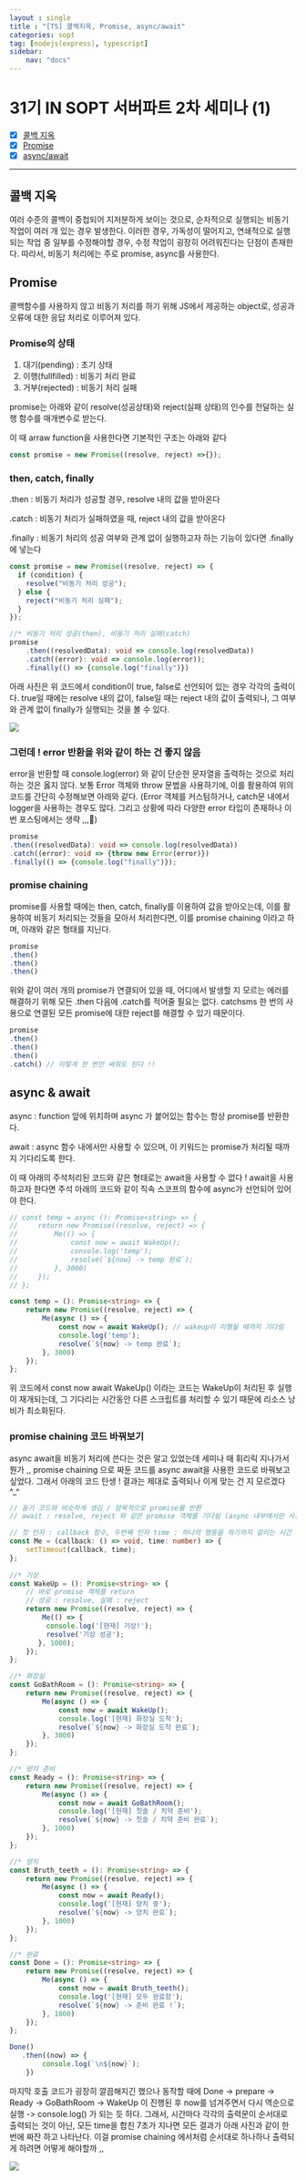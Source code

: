 ```yaml
---
layout : single
title : "[TS] 콜백지옥, Promise, async/await"
categories: sopt
tag: [nodejs(express), typescript]
sidebar:
    nav: "docs"
---
```


# 31기 IN SOPT 서버파트 2차 세미나 (1)

- [x] [콜백 지옥](#콜백-지옥)
- [x] [Promise](#promise)
- [x] [async/await](#async--await)

---

## 콜백 지옥

여러 수준의 콜백이 중첩되어 지저분하게 보이는 것으로, 순차적으로 실행되는 비동기 작업이 여러 개 있는 경우 발생한다. 이러한 경우, 가독성이 떨어지고, 연쇄적으로 실행되는 작업 중 일부를 수정해야할 경우, 수정 작업이 굉장히 어려워진다는 단점이 존재한다. 따라서, 비동기 처리에는 주로 promise, async를 사용한다.

## Promise

콜백함수를 사용하지 않고 비동기 처리를 하기 위해 JS에서 제공하는 object로, 성공과 오류에 대한 응답 처리로 이루어져 있다. 

### Promise의 상태

1. 대기(pending) : 초기 상태
2. 이행(fullfilled) : 비동기 처리 완료
3. 거부(rejected) : 비동기 처리 실패

promise는 아래와 같이 resolve(성공상태)와 reject(실패 상태)의 인수를 전달하는 실행 함수를 매개변수로 받는다. 

이 때 arraw function을 사용한다면 기본적인 구조는 아래와 같다

```typescript
const promise = new Promise((resolve, reject) =>{});
```

### then, catch, finally

.then : 비동기 처리가 성공할 경우, resolve 내의 값을 받아온다

.catch : 비동기 처리가 실패하였을 때, reject 내의 값을 받아온다

.finally : 비동기 처리의 성공 여부와 관계 없이 실행하고자 하는 기능이 있다면 .finally에 넣는다

```typescript
const promise = new Promise((resolve, reject) => {
  if (condition) {
    resolve("비동기 처리 성공");
  } else {
    reject("비동기 처리 실패");
  }
});

//* 비동기 처리 성공(then), 비동기 처리 실패(catch)
promise
    .then((resolvedData): void => console.log(resolvedData))
    .catch((error): void => console.log(error));
    .finally(() => {console.log("finally")})
```

아래 사진은 위 코드에서 condition이 true, false로 선언되어 있는 경우 각각의 출력이다. true일 때에는 resolve 내의 값이, false일 때는 reject 내의 값이 출력되나, 그 여부와 관계 없이 finally가 실행되는 것을 볼 수 있다.

<img src="/images/sopt/4.png">


### 그런데 ! error 반환을 위와 같이 하는 건 좋지 않음

error을 반환할 때 console.log(error) 와 같이 단순한 문자열을 출력하는 것으로 처리하는 것은 옳지 않다. 보통 Error 객체와 throw 문법을 사용하기에, 이를 활용하여 위의 코드를 간단히 수정해보면 아래와 같다. (Error 객체를 커스텀하거나, catch문 내에서 logger을 사용하는 경우도 많다. 그리고 상황에 따라 다양한 error 타입이 존재하나 이번 포스팅에서는 생략 ,,,🫥)

```typescript
promise
.then((resolvedData): void => console.log(resolvedData))
.catch((error): void => {throw new Error(error)})
.finally(() => {console.log("finally")});
```

### promise chaining

promise를 사용할 때에는 then, catch, finally를 이용하여 값을 받아오는데, 이를 활용하여 비동기 처리되는 것들을 모아서 처리한다면, 이를 promise chaining 이라고 하며, 아래와 같은 형태를 지닌다.

```typescript
promise
.then()
.then()
.then()
```

위와 같이 여러 개의 promise가 연결되어 있을 때, 어디에서 발생할 지 모르는 에러를 해결하기 위해 모든 .then 다음에 .catch를 적어줄 필요는 없다. catchsms 한 번의 사용으로 연결된 모든 promise에 대한 reject를 해결할 수 있기 때문이다.

```typescript
promise
.then()
.then()
.then()
.catch() // 이렇게 한 번만 써줘도 된다 !!
```

## async & await

async : function 앞에 위치하며 async 가 붙어있는 함수는 항상 promise를 반환한다. 

await : async 함수 내에서만 사용할 수 있으며, 이 키워드는 promise가 처리될 때까지 기다리도록 한다. 

이 때 아래의 주석처리된 코드와 같은 형태로는 await을 사용할 수 없다 ! await을 사용하고자 한다면 주석 아래의 코드와 같이 직속 스코프의 함수에 async가 선언되어 있어야 한다.

```typescript
// const temp = async (): Promise<string> => {
//     return new Promise((resolve, reject) => {
//         Me(() => {
//             const now = await WakeUp();
//             console.log('temp');
//             resolve(`${now} -> temp 완료`);
//         }, 3000)
//     });
// };

const temp = (): Promise<string> => {
    return new Promise((resolve, reject) => {
        Me(async () => {
            const now = await WakeUp(); // wakeup이 이행될 때까지 기다림
            console.log('temp');
            resolve(`${now} -> temp 완료`);
        }, 3000)
    });
};
```

위 코드에서 const now await WakeUp() 이라는 코드는 WakeUp이 처리된 후 실행이 재개되는데, 그 기다리는 시간동안 다른 스크립트를 처리할 수 있기 때문에 리소스 낭비가 최소화된다.

### promise chaining 코드 바꿔보기

async await을 비동기 처리에 쓴다는 것은 알고 있었는데 세미나 때 휘리릭 지나가서 뭔가 ,, promise chaining 으로 짜둔 코드를 async await을 사용한 코드로 바꿔보고 싶었다. 그래서 아래의 코드 탄생 ! 결과는 제대로 출력되나 이게 맞는 건 지 모르겠다 ^_^

```typescript
// 동기 코드와 비슷하게 생김 / 암묵적으로 promise를 반환
// await : resolve, reject 와 같은 promise 객체를 기다림 (async 내부에서만 사용 가능)

// 첫 인자 : callback 함수, 두번째 인자 time : 하나의 행동을 하기까지 걸리는 시간
const Me = (callback: () => void, time: number) => {
    setTimeout(callback, time);
};
  
//* 기상
const WakeUp = (): Promise<string> => {
    // 바로 promise 객체를 return
    // 성공 : resolve, 실패 : reject
    return new Promise((resolve, reject) => {
        Me(() => {
         console.log('[현재] 기상!');
         resolve('기상 성공');
       }, 1000);
    });
};

//* 화장실
const GoBathRoom = (): Promise<string> => {
    return new Promise((resolve, reject) => {
        Me(async () => {
            const now = await WakeUp();
            console.log('[현재] 화장실 도착');
            resolve(`${now} -> 화장실 도착 완료`);
        }, 3000)
    });
};

//* 양치 준비
const Ready = (): Promise<string> => {
    return new Promise((resolve, reject) => {
        Me(async () => {
            const now = await GoBathRoom();
            console.log('[현재] 칫솔 / 치약 준비');
            resolve(`${now} -> 칫솔 / 치약 준비 완료`);
        }, 1000)
    });
};

//* 양치
const Bruth_teeth = (): Promise<string> => {
    return new Promise((resolve, reject) => {
        Me(async () => {
            const now = await Ready();
            console.log('[현재] 양치 중');
            resolve(`${now} -> 양치 완료`);
        }, 1000)
    });
};

//* 완료
const Done = (): Promise<string> => {
    return new Promise((resolve, reject) => {
        Me(async () => {
            const now = await Bruth_teeth();
            console.log('[현재] 모두 완료함');
            resolve(`${now} -> 준비 완료 !`);
        }, 1000)
    });
};

Done()
   .then((now) => {
        console.log(`\n${now}`);
    })

```

마지막 호출 코드가 굉장히 깔끔해지긴 했으나 동작할 때에 Done -> prepare -> Ready -> GoBathRoom -> WakeUp 이 진행된 후 now를 넘겨주면서 다시 역순으로 실행 -> console.log() 가 되는 듯 하다. 그래서, 시간마다 각각의 출력문이 순서대로 출력되는 것이 아닌, 모든 time을 합친 7초가 지나면 모든 결과가 아래 사진과 같이 한 번에 짜잔 하고 나타난다. 이걸 promise chaining 에서처럼 순서대로 하나하나 출력되게 하려면 어떻게 해야할까 ,,

<img src="/images/sopt/3.png">